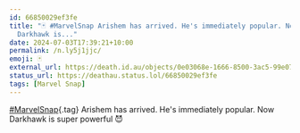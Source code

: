 ```yaml
---
id: 66850029ef3fe
title: "🃏 #MarvelSnap Arishem has arrived. He's immediately popular. Now
  Darkhawk is..."
date: 2024-07-03T17:39:21+10:00
permalink: /n.ly5j1jjc/
emoji: 🃏
external_url: https://death.id.au/objects/0e03068e-1666-8500-3ac5-99e073843473
status_url: https://deathau.status.lol/66850029ef3fe
tags: [Marvel Snap]
---
```


[#MarvelSnap](/tag/marvel-snap){.tag}
Arishem has arrived. He's immediately popular.
Now Darkhawk is super powerful 😈
